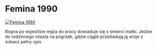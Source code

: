 Femina 1990 
=============
[![Femina 1990 ](http://vidos.pl/images/player.gif)](http://vidos.pl/femina-1990)

 Bogna po wyjeździe męża do pracy dowiaduje się o śmierci matki. Jedzie do rodzinnego miasta na pogrzeb, gdzie ciągle prześladują ją wizje z zobacz pełny opis
